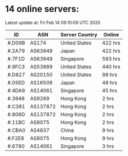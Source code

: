 # 14 online servers:

Latest update at: Fri Feb 14 09:10:09 UTC 2020

| ID | ASN | Server Country | Online |
| -- | --- | -------------- | ------ |
| #.D09B | AS174 | United States | 422 hrs |
| #.2A79 | AS63949 | Japan | 422 hrs |
| #.7F1D | AS63949 | Singapore | 593 hrs |
| #.9FC3 | AS53889 | United States | 440 hrs |
| #.D827 | AS20150 | United States | 98 hrs |
| #.05ED | AS16509 | Japan | 48 hrs |
| #.4DA9 | AS14061 | Singapore | 45 hrs |
| #.3948 | AS9269 | Hong Kong | 2 hrs |
| #.C381 | AS137872 | Hong Kong | 2 hrs |
| #.806D | AS137872 | Hong Kong | 2 hrs |
| #.11BC | AS8075 | Hong Kong | 2 hrs |
| #.CBA0 | AS4837 | China | 9 hrs |
| #.F2E8 | AS8075 | Hong Kong | 9 hrs |
| #.6780 | AS14061 | Singapore | 3 hrs |

